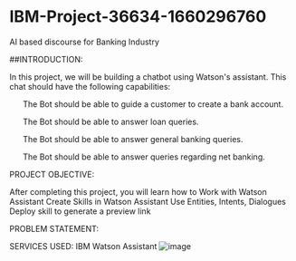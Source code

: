 # IBM-Project-36634-1660296760
<p>AI based discourse for Banking Industry<p>
##INTRODUCTION: 
<p>In this project, we will be building a chatbot using Watson's assistant. This chat should have the following capabilities:

<ol>The Bot should be able to guide a customer to create a bank account.</ol>
<ol>The Bot should be able to answer loan queries.</ol>
<ol>The Bot should be able to answer general banking queries.</ol>
<ol>The Bot should be able to answer queries regarding net banking.</ol></p>
PROJECT OBJECTIVE:
<p>After completing this project, you will learn how to 
Work with Watson Assistant
Create Skills  in Watson Assistant
Use Entities, Intents, Dialogues
Deploy skill to generate a preview link</p>
PROBLEM STATEMENT:
<p></p>

SERVICES USED:
IBM Watson Assistant
![image](https://user-images.githubusercontent.com/83297844/194100388-c8a731b7-06b0-4d8f-ab22-6df3102f8900.png)


